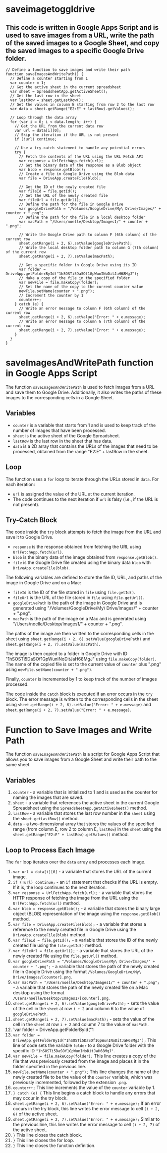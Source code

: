 # saveimagetoggldrive
## This code is written in Google Apps Script and is used to save images from a URL, write the path of the saved images to a Google Sheet, and copy the saved images to a specific Google Drive folder.

```
// Define a function to save images and write their path
function saveImagesAndWritePath() {
  // Define a counter starting from 1
  var counter = 1;
  // Get the active sheet in the current spreadsheet
  var sheet = SpreadsheetApp.getActiveSheet();
  // Get the last row in the sheet
  var lastRow = sheet.getLastRow();
  // Get the values in column E starting from row 2 to the last row
  var data = sheet.getRange("E2:E" + lastRow).getValues();
  
  // Loop through the data array
  for (var i = 0; i < data.length; i++) {
    // Get the URL from the current data row
    var url = data[i][0];
    // Skip the iteration if the URL is not present
    if (!url) continue;
    
    // Use a try-catch statement to handle any potential errors
    try {
      // Fetch the contents of the URL using the URL Fetch API
      var response = UrlFetchApp.fetch(url);
      // Get the binary data of the response as a Blob object
      var blob = response.getBlob();
      // Create a file in Google Drive using the Blob data
      var file = DriveApp.createFile(blob);
      
      // Get the ID of the newly created file
      var fileId = file.getId();
      // Get the URL of the newly created file
      var fileUrl = file.getUrl();
      // Define the path for the file in Google Drive
      var googleDrivePath = "/Volumes/GoogleDrive/My\ Drive/Images/" + counter + ".png";
      // Define the path for the file in a local desktop folder
      var macPath = "/Users/noelle/Desktop/Images1/" + counter + ".png";
      
      // Write the Google Drive path to column F (6th column) of the current row
      sheet.getRange(i + 2, 6).setValue(googleDrivePath);
      // Write the local desktop folder path to column G (7th column) of the current row
      sheet.getRange(i + 2, 7).setValue(macPath);
      
      // Get a specific folder in Google Drive using its ID
      var folder = DriveApp.getFolderById("1hSOSTi5DaSOf1GpWunINoDitJaH68MgJ");
      // Make a copy of the file in the specified folder
      var newFile = file.makeCopy(folder);
      // Set the name of the copy to the current counter value
      newFile.setName(counter + ".png");
      // Increment the counter by 1
      counter++;
    } catch (e) {
      // Write an error message to column F (6th column) of the current row
      sheet.getRange(i + 2, 6).setValue("Error: " + e.message);
      // Write an error message to column G (7th column) of the current row
      sheet.getRange(i + 2, 7).setValue("Error: " + e.message);
    }
  }
}
```
# saveImagesAndWritePath function in Google Apps Script

The function `saveImagesAndWritePath` is used to fetch images from a URL and save them to Google Drive. Additionally, it also writes the paths of these images to the corresponding cells in a Google Sheet. 

## Variables
- `counter` is a variable that starts from 1 and is used to keep track of the number of images that have been processed.
- `sheet` is the active sheet of the Google Spreadsheet. 
- `lastRow` is the last row in the sheet that has data.
- `data` is a 2D array that contains the URLs of the images that need to be processed, obtained from the range "E2:E" + lastRow in the sheet.

## Loop
The function uses a `for` loop to iterate through the URLs stored in `data`. For each iteration:

- `url` is assigned the value of the URL at the current iteration.
- The code continues to the next iteration if `url` is falsy (i.e., if the URL is not present).

## Try-Catch Block
The code inside the `try` block attempts to fetch the image from the URL and save it to Google Drive.

- `response` is the response obtained from fetching the URL using `UrlFetchApp.fetch(url)`.
- `blob` is the binary data of the image obtained from `response.getBlob()`.
- `file` is the Google Drive file created using the binary data `blob` with `DriveApp.createFile(blob)`.

The following variables are defined to store the file ID, URL, and paths of the image in Google Drive and on a Mac:

- `fileId` is the ID of the file stored in `file` using `file.getId()`.
- `fileUrl` is the URL of the file stored in `file` using `file.getUrl()`.
- `googleDrivePath` is the path of the image in Google Drive and is generated using "/Volumes/GoogleDrive/My\ Drive/Images/" + counter + ".png".
- `macPath` is the path of the image on a Mac and is generated using "/Users/noelle/Desktop/Images1/" + counter + ".png".

The paths of the image are then written to the corresponding cells in the sheet using `sheet.getRange(i + 2, 6).setValue(googleDrivePath)` and `sheet.getRange(i + 2, 7).setValue(macPath)`.

The image is then copied to a folder in Google Drive with ID "1hSOSTi5DaSOf1GpWunINoDitJaH68MgJ" using `file.makeCopy(folder)`. The name of the copied file is set to the current value of `counter` plus ".png" using `newFile.setName(counter + ".png")`.

Finally, `counter` is incremented by 1 to keep track of the number of images processed.

The code inside the `catch` block is executed if an error occurs in the `try` block. The error message is written to the corresponding cells in the sheet using `sheet.getRange(i + 2, 6).setValue("Error: " + e.message)` and `sheet.getRange(i + 2, 7).setValue("Error: " + e.message)`.

# Function to Save Images and Write Path

The function `saveImagesAndWritePath` is a script for Google Apps Script that allows you to save images from a Google Sheet and write their path to the same sheet.

## Variables
1. `counter` - a variable that is initialized to 1 and is used as the counter for naming the images that are saved.
2. `sheet` - a variable that references the active sheet in the current Google Spreadsheet using the `SpreadsheetApp.getActiveSheet()` method.
3. `lastRow` - a variable that stores the last row number in the `sheet` using the `sheet.getLastRow()` method.
4. `data` - a two-dimensional array that stores the values of the specified range (from column E, row 2 to column E, `lastRow`) in the `sheet` using the `sheet.getRange("E2:E" + lastRow).getValues()` method.

## Loop to Process Each Image
The `for` loop iterates over the `data` array and processes each image.
1. `var url = data[i][0]` - a variable that stores the URL of the current image.
2. `if (!url) continue;` - an `if` statement that checks if the URL is empty. If it is, the loop continues to the next iteration.
3. `var response = UrlFetchApp.fetch(url);` - a variable that stores the HTTP response of fetching the image from the URL using the `UrlFetchApp.fetch(url)` method.
4. `var blob = response.getBlob();` - a variable that stores the binary large object (BLOB) representation of the image using the `response.getBlob()` method.
5. `var file = DriveApp.createFile(blob);` - a variable that stores a reference to the newly created file in Google Drive using the `DriveApp.createFile(blob)` method.
6. `var fileId = file.getId();` - a variable that stores the ID of the newly created file using the `file.getId()` method.
7. `var fileUrl = file.getUrl();` - a variable that stores the URL of the newly created file using the `file.getUrl()` method.
8. `var googleDrivePath = "/Volumes/GoogleDrive/My\ Drive/Images/" + counter + ".png";` - a variable that stores the path of the newly created file in Google Drive using the format `/Volumes/GoogleDrive/My\ Drive/Images/[counter].png`.
9. `var macPath = "/Users/noelle/Desktop/Images1/" + counter + ".png";` - a variable that stores the path of the newly created file on a Mac desktop using the format `/Users/noelle/Desktop/Images1/[counter].png`.
10. `sheet.getRange(i + 2, 6).setValue(googleDrivePath);` - sets the value of the cell in the `sheet` at row `i + 2` and column 6 to the value of `googleDrivePath`.
11. `sheet.getRange(i + 2, 7).setValue(macPath);` - sets the value of the cell in the `sheet` at row `i + 2` and column 7 to the value of `macPath`.
12. `var folder = DriveApp.getFolderById("1
12. `var folder = DriveApp.getFolderById("1hSOSTi5DaSOf1GpWunINoDitJaH68MgJ");`
   This line of code sets the variable `folder` to a Google Drive folder with the specific ID `"1hSOSTi5DaSOf1GpWunINoDitJaH68MgJ"`. 
13. `var newFile = file.makeCopy(folder);`
   This line creates a copy of the file that was previously created from the image and places it in the folder specified in the previous line. 
14. `newFile.setName(counter + ".png");`
   This line changes the name of the newly created file to be the value of the `counter` variable, which was previously incremented, followed by the extension `.png`.
15. `counter++;`
   This line increments the value of the `counter` variable by 1. 
16. `} catch (e) {`
   This line begins a catch block to handle any errors that may occur in the try block.
17. `sheet.getRange(i + 2, 6).setValue("Error: " + e.message);`
   If an error occurs in the try block, this line writes the error message to cell `(i + 2, 6)` of the active sheet.
18. `sheet.getRange(i + 2, 7).setValue("Error: " + e.message);`
   Similar to the previous line, this line writes the error message to cell `(i + 2, 7)` of the active sheet.
19. `}`
   This line closes the catch block.
20. `}`
   This line closes the for loop.
21. `}`
   This line closes the function definition.
